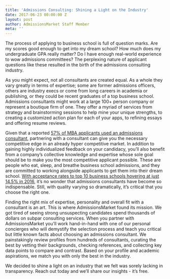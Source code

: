 ```yaml
---
title: 'Admissions Consulting: Shining a Light on the Industry'
date: 2017-06-23 00:00:00 Z
layout: post
author: AdmissionsMarket Staff Member
meta: ''
---
```


The process of applying to business school is full of question marks. Are my scores good enough to get into my dream school?
How much does my undergraduate GPA really matter? Do I have enough real-world experience to wow admissions committees? The
perplexing nature of applicant questions like these resulted in the birth of the admissions consulting industry.

As you might expect, not all consultants are created equal. As a whole they vary greatly in terms of expertise; some are former
admissions officers, others are industry execs or come from long careers in academia or publishing, or they could be recent
graduates of a top business school. Admissions consultants might work at a large 100+ person company or represent a boutique
firm of one. They offer a myriad of services from strategy and brainstorming sessions to help mine your unique strengths, to
creating a customized action plan for each of your apps, to refining essays and offering resume reviews.

Given that a reported <a href="http://aigac.org/wp-content/uploads/2013/06/AIGAC-2013-Prospect-Survey-Report-6-12-13-presentation.pdf">57% of MBA applicants used an admissions consultant</a>, partnering with a consultant can give you the necessary
competitive edge in an already hyper competitive market. In addition to gaining highly individualized feedback on your candidacy,
you’ll also benefit from a company’s collective knowledge and expertise whose sole goal should be to make you the most competitive
applicant possible. These are people who eat, sleep, and breathe business school admissions, and they are committed to working alongside
applicants to get them into their dream school. <a href="http://poetsandquants.com/2017/04/12/acceptance-rates-top-50-mba-programs/">With acceptance rates to top 10 business schools hovering at just 14.5% in 2016</a>, it’s no
wonder that admissions consultants have become so indispensable. Still, with quality varying so dramatically, it’s critical that you
choose the right one.

Finding the right mix of expertise, personality and overall fit with a consultant is an art. This is where AdmissionsMarket found its
mission. We got tired of seeing strong unsuspecting candidates spend thousands of dollars on subpar consulting services. When you partner
with AdmissionsMarket you’ll work hand-in-hand with one of our personal concierges who will demystify the selection process and teach you
critical but little known facts about choosing an admissions consultant. We painstakingly review profiles from hundreds of consultants,
curating the best by vetting their backgrounds, checking references, and collecting key data points to compare and contrast. Based on your
profile and academic aspirations, we match you with only the best in the industry.

We decided to shine a light on an industry that we felt was sorely lacking in transparency. Reach out today and we’ll share our
insights - it’s free.
